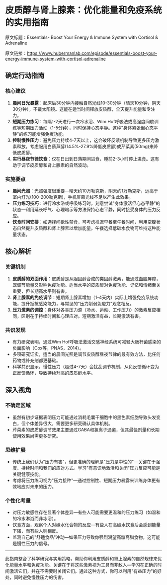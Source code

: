 # 皮质醇与肾上腺素：优化能量和免疫系统的实用指南

原文标题：Essentials- Boost Your Energy & Immune System with Cortisol & Adrenaline

原文链接：https://www.hubermanlab.com/episode/essentials-boost-your-energy-immune-system-with-cortisol-adrenaline

## 确定行动指南

### 核心建议
1. **晨间日光暴露**：起床后30分钟内接触自然光线10-30分钟（晴天10分钟，阴天30分钟），不戴太阳镜。这能在适当时间释放皮质醇，全天提升能量和专注力。
2. **短期压力练习**：每隔1-2天进行一次冷水浴、Wim Hof呼吸法或高强度间歇训练等短期压力活动（1-5分钟），同时保持心态平静。这种"身体紧张但心态平静"的练习能增强免疫功能。
3. **控制慢性压力**：避免压力持续4-7天以上，这会破坏反馈机制导致更多压力激素释放。考虑服用白藜芦醇(14.5%-27.9%降低皮质醇)或芹菜素(50mg)来降低皮质醇。
4. **实行昼夜节律饮食**：仅在日出到日落期间进食，睡前2-3小时停止进食。这有助于调节皮质醇和肾上腺素的自然波动。

### 实施要点
- **晨间光照**：光照强度很重要—晴天约10万勒克斯，阴天约1万勒克斯，远高于室内灯光(100-200勒克斯)，手机屏幕光线不足以产生此效果。
- **压力练习技巧**：进行冷水浴或呼吸练习时，刻意尝试"身体激活但心态平静"的状态—利用延长呼气、心理暗示等方法保持心态平静，同时接受身体的压力反应。
- **饮食时间安排**：如选择间歇性禁食，可考虑推迟早餐至午餐时间，利用空腹状态自然提升皮质醇和肾上腺素以增加能量。午餐选择低碳水食物可维持这种能量状态。

## 核心解析

### 关键机制
1. **皮质醇的双面作用**：皮质醇是从胆固醇合成的类固醇激素，能通过血脑屏障，既调节能量又影响免疫功能。适当水平的皮质醇对免疫功能、记忆和情绪至关重要，但长期高水平则有害。
2. **肾上腺素的免疫调节**：短期肾上腺素增加（1-4天内）实际上增强免疫系统功能，提升抵抗感染能力，与常见的"压力削弱免疫力"观念相反。
3. **压力激素的调控**：身体对各类压力源（冷水、运动、工作压力）的激素反应相同，区别在于持续时间和心理应对。短期激活有益，长期激活有害。

### 共识发现
- 有力研究表明，通过Wim Hof呼吸法激活交感神经系统可减轻大肠杆菌感染的负面影响（Cox等，PNAS，2014）。
- 多项研究证实，适当的晨间光照是调节皮质醇昼夜节律的最有效方法，比任何药物或补充剂都更基础。
- 科学共识显示，慢性压力（超过4-7天）会扰乱调节机制，从负反馈循环变为正反馈循环，导致持续升高的皮质醇水平。

## 深入视角

### 不确定区域
- 虽然有初步证据表明压力可能通过消耗毛囊干细胞中的黑色素细胞导致头发变白，但个体差异很大，需要更多研究确认具体机制。
- 芹菜素的皮质醇调节效果主要通过GABA和氯离子通道，但其最佳剂量和长期使用效果尚需更多研究。

### 思维扩展
- 传统上我们认为"压力有害"，但更准确的理解是"压力是中性的"—关键在于强度、持续时间和我们的应对方式。学习"有意识地激活和关闭"压力反应可能是关键健康技能。
- 考虑将压力练习视为"压力接种"—通过控制性、短期压力暴露来训练身体更有效地应对未来的压力。

### 个性化考量
- 对压力敏感性存在显著个体差异—有些人可能需要更温和的压力练习（如温和的冷水淋浴而非冰浴）。
- 饮食方面，观察个人对碳水化合物的反应—有些人在高碳水饮食后会感到能量下降，而有些人则相反。
- 监测自己的"舒适食品"冲动—如果压力导致你强烈渴望高糖高脂食物，这可能是慢性压力的信号。

---

此指南整合了科学研究与实用策略，帮助你利用皮质醇和肾上腺素的自然规律来优化能量水平和免疫功能。关键在于将这些激素视为工具而非敌人—学习在正确的时间激活它们，并在不需要时关闭它们。通过这种方式，你可以利用"有益压力"的好处，同时避免慢性压力的伤害。
